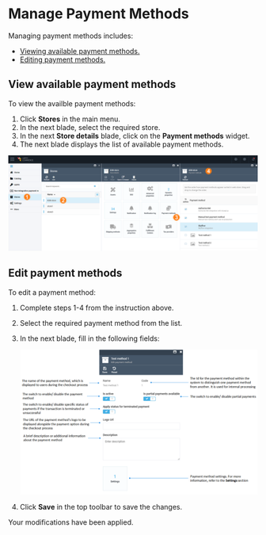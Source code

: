 # Manage Payment Methods

Managing payment methods includes:

* [Viewing available payment methods.](managing-payment-methods.md#view-available-payment-methods)
* [Editing payment methods.](managing-payment-methods.md#edit-payment-methods)

## View available payment methods

To view the availble payment methods:

1. Click **Stores** in the main menu.
1. In the next blade, select the required store.
1. In the next **Store details** blade, click on the **Payment methods** widget.
1. The next blade displays the list of available payment methods.

![View payment methods](media/view-payment-methods.png)

## Edit payment methods

To edit a payment method:

1. Complete steps 1-4 from the instruction above.
1. Select the required payment method from the list.
1. In the next blade, fill in the following fields:

    ![Edit payment method](media/edit-payment-method.png)

1. Click **Save** in the top toolbar to save the changes.

Your modifications have been applied.
